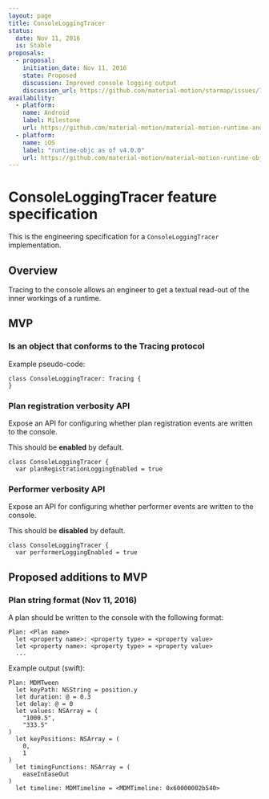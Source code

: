 ```yaml
---
layout: page
title: ConsoleLoggingTracer
status:
  date: Nov 11, 2016
  is: Stable
proposals:
  - proposal:
    initiation_date: Nov 11, 2016
    state: Proposed
    discussion: Improved console logging output
    discussion_url: https://github.com/material-motion/starmap/issues/73
availability:
  - platform:
    name: Android
    label: Milestone
    url: https://github.com/material-motion/material-motion-runtime-android/milestone/7
  - platform:
    name: iOS
    label: "runtime-objc as of v4.0.0"
    url: https://github.com/material-motion/material-motion-runtime-objc
---
```


# ConsoleLoggingTracer feature specification

This is the engineering specification for a `ConsoleLoggingTracer` implementation.

## Overview

Tracing to the console allows an engineer to get a textual read-out of the inner workings of a
runtime.

## MVP

### Is an object that conforms to the Tracing protocol

Example pseudo-code:

```
class ConsoleLoggingTracer: Tracing {
}
```


### Plan registration verbosity API

Expose an API for configuring whether plan registration events are written to the console.

This should be **enabled** by default.

```
class ConsoleLoggingTracer {
  var planRegistrationLoggingEnabled = true
```

### Performer verbosity API

Expose an API for configuring whether performer events are written to the console.

This should be **disabled** by default.

```
class ConsoleLoggingTracer {
  var performerLoggingEnabled = true
```

## Proposed additions to MVP

### Plan string format (Nov 11, 2016)

A plan should be written to the console with the following format:

```
Plan: <Plan name>
  let <property name>: <property type> = <property value>
  let <property name>: <property type> = <property value>
  ...
```

Example output (swift):

```
Plan: MDMTween
  let keyPath: NSString = position.y
  let duration: @ = 0.3
  let delay: @ = 0
  let values: NSArray = (
    "1000.5",
    "333.5"
)
  let keyPositions: NSArray = (
    0,
    1
)
  let timingFunctions: NSArray = (
    easeInEaseOut
)
  let timeline: MDMTimeline = <MDMTimeline: 0x60000002b540>
```
